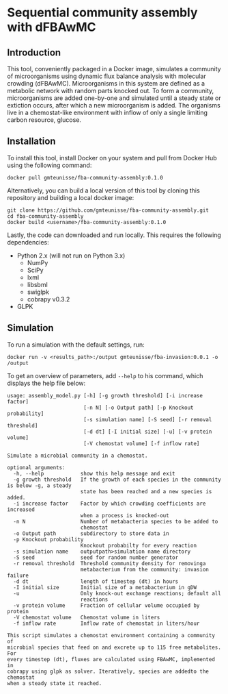 # Sequential community assembly with dFBAwMC

## Introduction
This tool, conveniently packaged in a Docker image, simulates a community of microorganisms using dynamic flux balance analysis with molecular crowding (dFBAwMC). Microorganisms in this system are defined as a metabolic network with random parts knocked out. To form a community, microorganisms are added one-by-one and simulated until a steady state or extiction occurs, after which a new microorganism is added. The organisms live in a chemostat-like environment with inflow of only a single limiting carbon resource, glucose.

## Installation
To install this tool, install Docker on your system and pull from Docker Hub using the following command:
```
docker pull gmteunisse/fba-community-assembly:0.1.0
```

Alternatively, you can build a local version of this tool by cloning this repository and building a local docker image:

```
git clone https://github.com/gmteunisse/fba-community-assembly.git
cd fba-community-assembly
docker build <username>/fba-community-assembly:0.1.0
```

Lastly, the code can downloaded and run locally. This requires the following dependencies:
* Python 2.x (will not run on Python 3.x)
	* NumPy
	* SciPy
	* lxml
	* libsbml
	* swiglpk
	* cobrapy v0.3.2
* GLPK


## Simulation
To run a simulation with the default settings, run:

```
docker run -v <results_path>:/output gmteunisse/fba-invasion:0.0.1 -o /output
```

To get an overview of parameters, add `--help` to his command, which displays the help file below:

```
usage: assembly_model.py [-h] [-g growth threshold] [-i increase factor]
                         [-n N] [-o Output path] [-p Knockout probability]
                         [-s simulation name] [-S seed] [-r removal threshold]
                         [-d dt] [-I initial size] [-u] [-v protein volume]
                         [-V chemostat volume] [-f inflow rate]

Simulate a microbial community in a chemostat.

optional arguments:
  -h, --help            show this help message and exit
  -g growth threshold   If the growth of each species in the community is below -g, a steady
                        state has been reached and a new species is added.
  -i increase factor    Factor by which crowding coefficients are increased
                        when a process is knocked-out
  -n N                  Number of metabacteria species to be added to
                        chemostat
  -o Output path        subdirectory to store data in
  -p Knockout probability
                        Knockout probabilty for every reaction
  -s simulation name    outputpath>simulation name directory
  -S seed               seed for random number generator
  -r removal threshold  Threshold community density for removinga
                        metabacterium from the community: invasion failure
  -d dt                 length of timestep (dt) in hours
  -I initial size       Initial size of a metabacterium in gDW
  -u                    Only knock-out exchange reactions; default all
                        reactions
  -v protein volume     Fraction of cellular volume occupied by protein
  -V chemostat volume   Chemostat volume in liters
  -f inflow rate        Inflow rate of chemostat in liters/hour

This script simulates a chemostat environment containing a community of
microbial species that feed on and excrete up to 115 free metabolites. For
every timestep (dt), fluxes are calculated using FBAwMC, implemented in
cobrapy using glpk as solver. Iteratively, species are addedto the chemostat
when a steady state it reached.
```